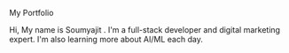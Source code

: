 My Portfolio

Hi,
My name is Soumyajit <Sam>. I'm a full-stack developer and digital marketing expert. I'm also learning more about AI/ML each day.

